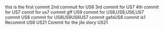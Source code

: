 this is the first commit
2nd commuit for US6
3rd commit for US7
4th commit for US7
connit for us7
commit gff US9
commit for US8,US9,US6,US7
commit US8
commit for US8US9US6US7
commit gafsUS8
commit is1
Recommit US6
US21
Commit for the jile story US21
